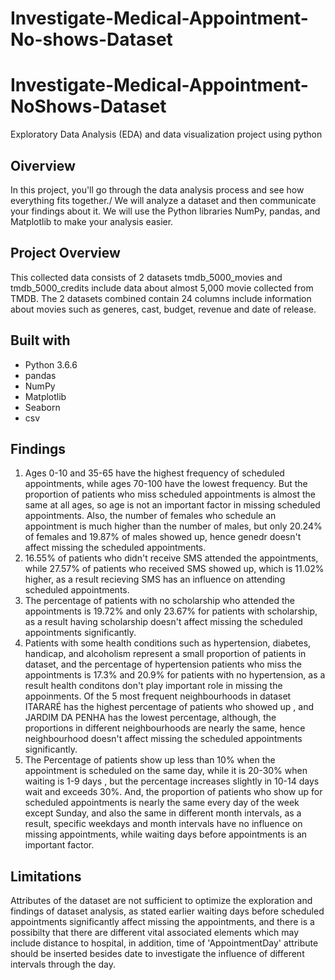 # Investigate-Medical-Appointment-No-shows-Dataset

# Investigate-Medical-Appointment-NoShows-Dataset
Exploratory Data Analysis (EDA) and data visualization project using python

## Oiverview
In this project, you'll go through the data analysis process and see how everything fits together./ We will analyze a dataset and then communicate your findings about it. We will use the Python libraries NumPy, pandas, and Matplotlib to make your analysis easier.

## Project Overview
This collected data consists of 2 datasets tmdb_5000_movies and tmdb_5000_credits include data about almost 5,000 movie collected from TMDB. The 2 datasets combined contain 24 columns include information about movies such as generes, cast, budget, revenue and date of release.

## Built with
* Python 3.6.6 
* pandas
* NumPy
* Matplotlib
* Seaborn
* csv

## Findings
1. Ages 0-10 and 35-65 have the highest frequency of scheduled appointments, while ages 70-100 have the lowest frequency. But the proportion of patients who miss scheduled appointments is almost the same at all ages, so age is not an important factor in missing scheduled appointments. Also, the number of females who schedule an appointment is much higher than the number of males, but only 20.24% of females and 19.87% of males showed up, hence genedr doesn't affect missing the scheduled appointments.
2. 16.55% of patients who didn't receive SMS attended the appointments, while 27.57% of patients who received SMS showed up, which is 11.02% higher, as a result recieving SMS has an influence on attending scheduled appointments.
3. The percentage of patients with no scholarship who attended the appointments is 19.72% and only 23.67% for patients with scholarship, as a result having scholarship doesn't affect missing the scheduled appointments significantly.
4. Patients with some health conditions such as hypertension, diabetes, handicap, and alcoholism represent a small proportion of patients in dataset, and the percentage of hypertension patients who miss the appointments is 17.3% and 20.9% for patients with no hypertension, as a result health conditons don't play important role in missing the appoinments.
Of the 5 most frequent neighbourhoods in dataset ITARARÉ has the highest percentage of patients who showed up , and JARDIM DA PENHA has the lowest percentage, although, the proportions in different neighbourhoods are nearly the same, hence neighbourhood doesn't affect missing the scheduled appointments significantly.
5. The Percentage of patients show up less than 10% when the appointment is scheduled on the same day, while it is 20-30% when waiting is 1-9 days , but the percentage increases slightly in 10-14 days wait and exceeds 30%. And, the proportion of patients who show up for scheduled appointments is nearly the same every day of the week except Sunday, and also the same in different month intervals, as a result, specific weekdays and month intervals have no influence on missing appointments, while waiting days before appointments is an important factor.

## Limitations
Attributes of the dataset are not sufficient to optimize the exploration and findings of dataset analysis, as stated earlier waiting days before scheduled appointments significantly affect missing the appointments, and there is a possibilty that there are different vital associated elements which may include distance to hospital, in addition, time of 'AppointmentDay' attribute should be inserted besides date to investigate the influence of different intervals through the day.

